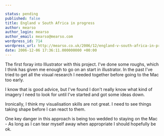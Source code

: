 ```yaml
---

status: pending
published: false
title: England v South Africa in progress
author: mearso
author_login: mearso
author_email: mearso@mearso.com
wordpress_id: 714
wordpress_url: http://mearso.co.uk/2006/12/england-v-south-africa-in-progress-2/
date: 2006-12-06 17:36:11.000000000 +00:00
---
```

The first foray into Illustrator with this project. I've done some roughs, which I think has given me enough to go on an start in illustrator. In the past I've tried to get all the visual research I needed together before going to the Mac too early. 

I know that is good advice, but I've found I don't really know what kind of imagery I need to look for until I've started and got some ideas down.

Ironically, I think my visualisation skills are not great. I need to see things taking shape before I can react to them.

One key danger in this approach is being too wedded to staying on the Mac - As long as I can tear myself away when appropriate I should hopefully be ok.
